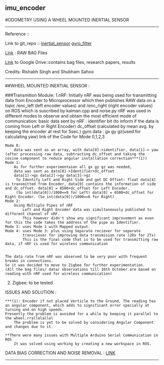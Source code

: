 ## imu_encoder
#ODOMETRY USING A WHEEL MOUNTED INERTIAL SENSOR 

_________________________________________________________________
Reference ::

Link to git_repo ::
 [inertial_sensor](https://github.com/reyanshsolis/imu_encoder.git)
 [gyro_filter](https://github.com/reyanshsolis/gyro_filter.git)

[Link](https://drive.google.com/drive/folders/1lIECSTog7db8Fpb0fIVhElLElcQSb51u) : RAW BAG Files 

[Link](https://drive.google.com/open?id=1SxP2YKimKd4hqK0ZQKdy-GLh4WCUiB7t) to Google Drive::contains bag files, research papers, results

Credits: Rishabh Singh and Shubham Sahoo
__________________________________________________________________


##WHEEL MOUNTED INERTIAL SENSOR :

###Transmition Module: 
   1.nRF: Initially nRF was being used for transmitting data from Encoder to Microprocessor which then publishes RAW data on a topic /enc_left (left encoder values) and /enc_right (right encoder values) on ROS which is suscribed by kalman.cpp and noise.py 
   nRF was used in different modes to observe and obtain the most efficient mode of communication:
	basic data sent by nRF : 
		identifier bit
		 (to inform if the data is coming from Left or Right Encoder)
		dc_offset
		 (calculated by mean avg. by keeping the encoder at  rest for 5sec.)
		gyro data : gx gy gz(used for calculating yaw)
	link of the Code for Mode 0,1,2,3 
	
	Mode 0: 
		data was sent as an array, with data[0]->identifier, data[1]-> yaw (after processing raw data, subtracting dc_offset and taking the cosine component to reduce angular installation correction***(1))
	Mode 1:
		As for further experimentaion all gx gy gz was needed,
		data was sent as data[0]->Identifier+dc_offset
		data[1]->gx data[2]->gy data[3]->gz
		 To Identify Left and Right Side and get DC Offset: float data[4] is transmitted from Encoder, data[0] contains the information of side and dc_offset. data[0] = 8500+dc_offset for Left Encoder. 
		 (So int(data[0])/1000==8 for Left) data[0] = 6500+dc_offset for Right Encoder. (So int(data[0])/1000==6 for Right)
	Mode 2:
		Using Multiple Pipes of nRF
			Left and Right Encoder data was simultaneously published to different channel of nRF.
			This however didn't show any significant improvement as even for this the code takes the address of the pipe as Identifier.
	Mode 3: uses Mode 1 with Mapped output. 
	Mode 4: uses Mode 3: plus using Separate reciever for separate
			transciever for	improving data transmision rate (2Rx for 2Tx)
			This is the final code that is to be used for transmitting raw data, if nRF is used for wireless communication


	The data rate from nRF was observed to be very poor with frequent breaks in connections.
	So it was decided to move to Zigbee for further experimentation.
	(All the bag files/ data/ observations till 16th October are based on reading with nRF used for wireless communication)	
	
   2. Zigbee: to be tested

ISSUES AND SOLUTION : 
	
	***(1): Encoder if not placed Verticle to the Ground, The reading has an angular component, which adds to significant error specially at turning and on high speeds.
	Presently the problem is avoided for a while by keeping it parallel to the wheel.rrallelallel
		The problem is yet to be solved by considering Angular Component and changes due to it.

	**There were many issues with Multiple Arduino Serial Communication in ROS
    	It was solved using working by creating a new workspace in ROS.


DATA BIAS CORRECTION AND NOISE REMOVAL : [LINK](https://github.com/reyanshsolis/gyro_filter.git)
_________________________________________________________________
